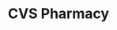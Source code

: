 ---
title: "CVS Pharmacy"
url: /scottsdale/cvs-pharmacy-north-frank-lloyd-wright-boulevard/
shop: chemist
---